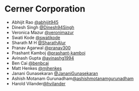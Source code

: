 # Cerner Corporation

- Abhijit Rao [@abhijit945]
- Dinesh Singh [@Dinesh94Singh]
- Veronica Mazur [@veronimazur]
- Swati Kode [@swatikode]
- Sharath M H [@SharathAlur]
- Pranav Agarwal [@pranav300]
- Prashant Kamboj [@prashant-kamboj]
- Avinash Gupta [@avinashg1994]
- Ben Cai [@benbcai]
- Matt Henkes [@mjhenkes]
- Janani Gunasekaran [@JananiGunasekaran]
- Ashish Motanam Gurunadham[@ashishmotanamgurunadham]
- Harold Vilander[@hvilander]

[@abhijit945]: https://github.com/abhijit945
[@dinesh94singh]: https://github.com/Dinesh94Singh
[@veronimazur]: https://github.com/veronimazur
[@swatikode]: https://github.com/swatikode
[@sharathalur]: https://github.com/SharathAlur
[@pranav300]: https://github.com/pranav300
[@prashant-kamboj]: https://github.com/Prashant-Kamboj
[@avinashg1994]: https://github.com/avinashg1994
[@benbcai]: https://github.com/benbcai
[@mjhenkes]: https://github.com/mjhenkes
[@JananiGunasekaran]: https://github.com/JananiGunasekaran
[@ashishmotanamgurunadham]: https://github.com/AshishMotanamGurunadham
[@hvilander]: https://github.com/hvilander
